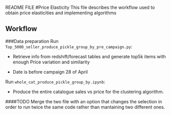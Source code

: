 README FILE
#Price Elasticity
This file describes the workflow used to obtain price elasticities and implementing algorithms
## Workflow
###Data preparation
Run `Top_5000_seller_produce_pickle_group_by_pre_campaign.py`: 
* Retrieve info from redshift/forecast tables and generate top5k items with enough Price variation and similarity

* Date is before campaign 28 of April

Run `whole_cat_produce_pickle_group_by.ipynb`:

* Produce the entire catalogue sales vs price for the clustering algorithm.

####TODO
Merge the two file with an option that changes the selection in order to run twice the same code rather than mantaining two different ones.


